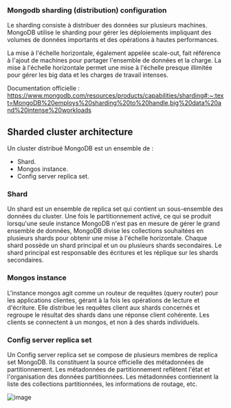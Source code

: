 ### Mongodb sharding (distribution) configuration

Le sharding consiste à distribuer des données sur plusieurs machines. MongoDB utilise le sharding pour gérer les déploiements impliquant des volumes de données importants et des opérations à hautes performances.

La mise à l'échelle horizontale, également appelée scale-out, fait référence à l'ajout de machines pour partager l'ensemble de données et la charge. La mise à l'échelle horizontale permet une mise à l'échelle presque illimitée pour gérer les big data et les charges de travail intenses.

Documentation officielle : https://www.mongodb.com/resources/products/capabilities/sharding#:~:text=MongoDB%20employs%20sharding%20to%20handle,big%20data%20and%20intense%20workloads

## Sharded cluster architecture

Un cluster distribué MongoDB est un ensemble de : 
- Shard.
- Mongos instance.
- Config server replica set.

### Shard 

Un shard est un ensemble de replica set qui contient un sous-ensemble des données du cluster.
Une fois le partitionnement activé, ce qui se produit lorsqu'une seule instance MongoDB n'est pas en mesure de gérer le grand ensemble de données,
MongoDB divise les collections souhaitées en plusieurs shards pour obtenir une mise à l'échelle horizontale.
Chaque shard possède un shard principal et un ou plusieurs shards secondaires. Le shard principal est responsable des écritures et les réplique sur les shards secondaires.

### Mongos instance

L'instance mongos agit comme un routeur de requêtes (query router) pour les applications clientes, gérant à la fois les opérations de lecture et d'écriture.
Elle distribue les requêtes client aux shards concernés et regroupe le résultat des shards dans une réponse client cohérente.
Les clients se connectent à un mongos, et non à des shards individuels.

### Config server replica set

Un Config server replica set se compose de plusieurs membres de replica set MongoDB. Ils constituent la source officielle des métadonnées de partitionnement.
Les métadonnées de partitionnement reflètent l'état et l'organisation des données partitionnées. Les métadonnées contiennent la liste des collections partitionnées, les informations de routage, etc.


![image](https://github.com/user-attachments/assets/1fef01cd-0276-4a50-b27f-a50496f03710)

